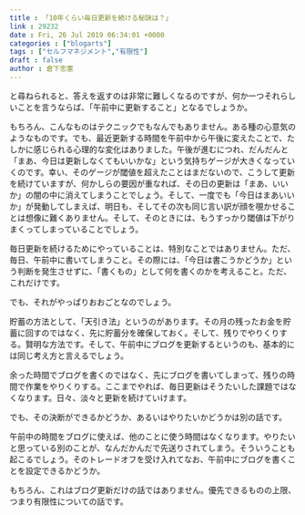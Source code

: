 ```yaml
---
title : 「10年くらい毎日更新を続ける秘訣は？」
link : 29232
date : Fri, 26 Jul 2019 06:34:01 +0000
categories : ["blogarts"]
tags : ["セルフマネジメント","有限性"]
draft : false
author : 倉下忠憲
---
```


と尋ねられると、答えを返すのは非常に難しくなるのですが、何か一つそれらしいことを言うならば、「午前中に更新すること」となるでしょうか。

もちろん、こんなものはテクニックでもなんでもありません。ある種の心意気のようなものです。でも、最近更新する時間を午前中から午後に変えたことで、たしかに感じられる心理的な変化はありました。午後が進むにつれ、だんだんと「まあ、今日は更新しなくてもいいかな」という気持ちゲージが大きくなっていくのです。幸い、そのゲージが閾値を超えたことはまだないので、こうして更新を続けていますが、何かしらの要因が重なれば、その日の更新は「まあ、いいか」の闇の中に消えてしまうことでしょう。そして、一度でも「今日はまあいいか」が発動してしまえば、明日も、そしてその次も同じ言い訳が顔を覗かせることは想像に難くありません。そして、そのときには、もうすっかり閾値は下がりまくってしまっていることでしょう。

毎日更新を続けるためにやっていることは、特別なことではありません。ただ、毎日、午前中に書いてしまうこと。その際には、「今日は書こうかどうか」という判断を発生させずに、「書くもの」として何を書くのかを考えること。ただ、これだけです。

でも、それがやっぱりおおごとなのでしょう。

貯蓄の方法として、「天引き法」というのがあります。その月の残ったお金を貯蓄に回すのではなく、先に貯蓄分を確保しておく。そして、残りでやりくりする。賢明な方法です。そして、午前中にブログを更新するというのも、基本的には同じ考え方と言えるでしょう。

余った時間でブログを書くのではなく、先にブログを書いてしまって、残りの時間で作業をやりくりする。ここまでやれば、毎日更新はそうたいした課題ではなくなります。日々、淡々と更新を続けていけます。

でも、その決断ができるかどうか、あるいはやりたいかどうかは別の話です。

午前中の時間をブログに使えば、他のことに使う時間はなくなります。やりたいと思っている別のことが、なんだかんだで先送りされてしまう。そういうことも起こるでしょう。そのトレードオフを受け入れてなお、午前中にブログを書くことを設定できるかどうか。

もちろん、これはブログ更新だけの話ではありません。優先できるものの上限、つまり有限性についての話です。